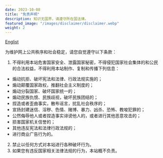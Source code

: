 ```yaml
---
date: 2023-10-08
title: "免责声明"
description: 知识无国界，请遵守所在国法律。
featured_image: "/images/disclaimer/disclaimer.webp"
weight: 2
---
```

[Englist](/disclaimer/en/)

为维护网上公共秩序和社会稳定，请您自觉遵守以下条款：

1. 不得利用本站危害国家安全、泄露国家秘密，不得侵犯国家社会集体的和公民的合法权益，不得利用本站制作、复制和传播下列信息：
 - 煽动抗拒、破坏宪法和法律、行政法规实施的；
 - 煽动颠覆国家政权，推翻社会主义制度的；
 - 煽动分裂国家、破坏国家统一的；
 - 煽动民族仇恨、民族歧视，破坏民族团结的；
 - 捏造或者歪曲事实，散布谣言，扰乱社会秩序的；
 - 宣扬封建迷信、淫秽、色情、赌博、暴力、凶杀、恐怖、教唆犯罪的；
 - 公然侮辱他人或者捏造事实诽谤他人的，或者进行其他恶意攻击的；
 - 损害国家机关信誉的；
 - 其他违反宪法和法律行政法规的；
 - 进行商业广告行为的。

2. 禁止以任何方式对本站进行各种破坏行为。
3. 如果您有违反国家相关法律法规的行为，本站概不负责。

